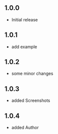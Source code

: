 ## 1.0.0

* Initial release

## 1.0.1

* add example

## 1.0.2

* some minor changes

## 1.0.3

* added Screenshots

## 1.0.4

* added Author